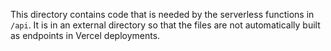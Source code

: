 This directory contains code that is needed by the serverless functions in `/api`. It is in an external directory so that the files are not automatically built as endpoints in Vercel deployments.
